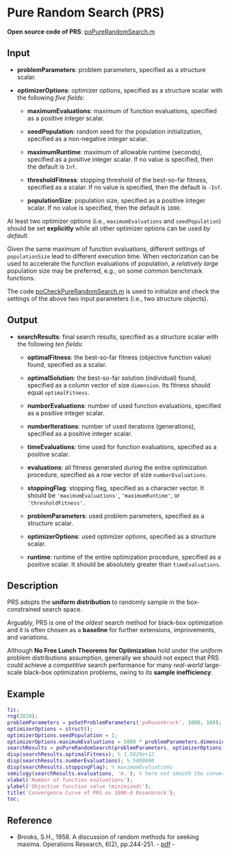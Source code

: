 # Pure Random Search (PRS)

**Open source code of PRS**: [poPureRandomSearch.m](https://github.com/os-popt/pop-lso/blob/master/matlab/main/optimizers/random-search/poPureRandomSearch.m)

## Input

* **problemParameters**: problem parameters, specified as a structure scalar.

* **optimizerOptions**: optimizer options, specified as a structure scalar with the following *five fields*:

  * **maximumEvaluations**: maximum of function evaluations, specified as a positive integer scalar.
  
  * **seedPopulation**: random seed for the population initialization, specified as a non-negative integer scalar.
  
  * **maximumRuntime**: maximum of allowable runtime (seconds), specified as a positive integer scalar. If no value is specified, then the default is `Inf`.
  
  * **thresholdFitness**: stopping threshold of the best-so-far fitness, specified as a scalar. If no value is specified, then the default is `-Inf`.
  
  * **populationSize**: population size, specified as a positive integer scalar. If no value is specified, then the default is `1000`.

At least two optimizer options (i.e., `maximumEvaluations` and `seedPopulation`) should be set **explicitly** while all other optimizer options can be used *by default*.

Given the same maximum of function evaluations, different settings of `populationSize` lead to different execution time. When vectorization can be used to accelerate the function evaluations of population, a *relatively large* population size may be preferred, e.g., on some common benchmark functions.

The code [poCheckPureRandomSearch.m](https://github.com/os-popt/pop-lso/blob/master/matlab/main/optimizers/random-search/poCheckPureRandomSearch.m) is used to initialize and check the settings of the above two input parameters (i.e., two structure objects).

## Output

* **searchResults**: final search results, specified as a structure scalar with the following *ten fields*:

  * **optimalFitness**: the best-so-far fitness (objective function value) found,  specified as a scalar.
  
  * **optimalSolution**: the best-so-far solution (individual) found, specified as a column vector of size `dimension`. Its fitness should equal `optimalFitness`.
  
  * **numberEvaluations**: number of used function evaluations, specified as a positive integer scalar.
  
  * **numberIterations**: number of used iterations (generations), specified as a positive integer scalar.
  
  * **timeEvaluations**: time used for function evaluations, specified as a positive scalar.
  
  * **evaluations**: all fitness generated during the entire optimization procedure, specified as a row vector of size `numberEvaluations`.
  
  * **stoppingFlag**: stopping flag, specified as a character vector. It should be `'maximumEvaluations'`, `'maximumRuntime'`, or `'thresholdFitness'`.
  
  * **problemParameters**:  used problem parameters, specified as a structure scalar.
  
  * **optimizerOptions**: used optimizer options, specified as a structure scalar.
  
  * **runtime**: runtime of the entire optimization procedure, specified as a positive scalar. It should be absolutely greater than `timeEvaluations`.

## Description

PRS adopts the **uniform distribution** to randomly sample in the box-constrained search space.

Arguably, PRS is one of the *oldest* search method for black-box optimization and it is often chosen as a **baseline** for further extensions, improvements, and variations.

Although **No Free Lunch Theorems for Optimization** hold under the *uniform* problem distributions assumption, generally we should not expect that PRS could achieve a *competitive* search performance for many *real-world* large-scale black-box optimization problems, owing to its **sample inefficiency**.

## Example

```MATLAB
tic;
rng(2020);
problemParameters = poSetProblemParameters('poRosenbrock', 1000, 100);
optimizerOptions = struct();
optimizerOptions.seedPopulation = 1;
optimizerOptions.maximumEvaluations = 5000 * problemParameters.dimension;
searchResults = poPureRandomSearch(problemParameters, optimizerOptions);
disp(searchResults.optimalFitness); % 1.5829e+12
disp(searchResults.numberEvaluations); % 5000000
disp(searchResults.stoppingFlag); % maximumEvaluations
semilogy(searchResults.evaluations, 'm.'); % here not smooth the convergence curve
xlabel('Number of function evaluations');
ylabel('Objective function value (minimized)');
title('Convergence Curve of PRS on 1000-d Rosenbrock');
toc;
```

## Reference

* Brooks, S.H., 1958. A discussion of random methods for seeking maxima. Operations Research, 6(2), pp.244-251. - [pdf](https://pubsonline.informs.org/doi/abs/10.1287/opre.6.2.244) -

